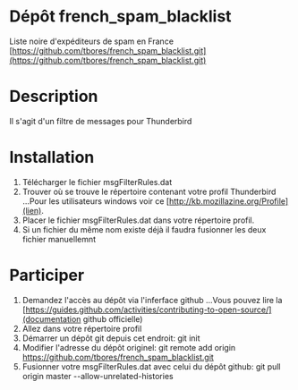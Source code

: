 # Dépôt french_spam_blacklist
Liste noire d'expéditeurs de spam en France
[https://github.com/tbores/french_spam_blacklist.git](https://github.com/tbores/french_spam_blacklist.git)

# Description
Il s'agit d'un filtre de messages pour Thunderbird

# Installation
1. Télécharger le fichier msgFilterRules.dat
2. Trouver où se trouve le répertoire contenant votre profil Thunderbird
...Pour les utilisateurs windows voir ce [http://kb.mozillazine.org/Profile](lien).
3. Placer le fichier msgFilterRules.dat dans votre répertoire profil.
4. Si un fichier du même nom existe déjà il faudra fusionner les deux fichier manuellemnt


# Participer
1. Demandez l'accès au dépôt via l'inferface github
...Vous pouvez lire la [https://guides.github.com/activities/contributing-to-open-source/](documentation github officielle)
2. Allez dans votre répertoire profil
3. Démarrer un dépôt git depuis cet endroit: git init
4. Modifier l'adresse du dépôt originel: git remote add origin https://github.com/tbores/french_spam_blacklist.git
5. Fusionner votre msgFilterRules.dat avec celui du dépôt github: git pull origin master --allow-unrelated-histories

